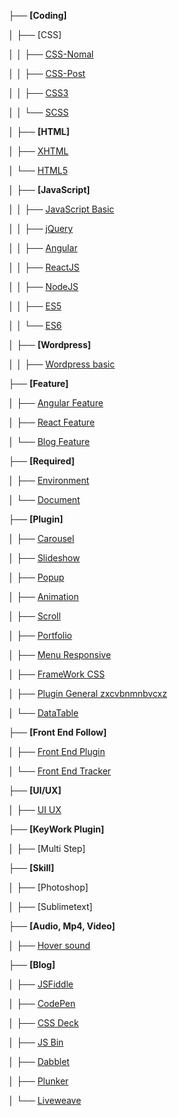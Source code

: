 
├── **[Coding]**

│   ├── [CSS]

│   │   ├── [CSS-Nomal](CSS-Nomal)

│   │   ├── [CSS-Post](CSS-Post)

│   │   ├── [CSS3](css3)

│   │   └── [SCSS](scss)

│   ├── **[HTML]**

│   ├── [XHTML](xhtml)

│   └── [HTML5](html5)

│   ├── **[JavaScript]**

│   │   ├── [JavaScript Basic](JavaScript-Genneral)

│   │   ├── [jQuery](http://github.com/daodc/Front-End-Develop-Technical/wiki/jQuery)

│   │   ├── [Angular](http://github.com/daodc/Front-End-Develop-Technical/wiki/Angular)

│   │   ├── [ReactJS](http://github.com/daodc/Front-End-Develop-Technical/wiki/React)

│   │   ├── [NodeJS](http://github.com/daodc/Front-End-Develop-Technical/wiki/NodeJS)

│   │   ├── [ES5](http://github.com/daodc/Front-End-Develop-Technical/wiki/ES5)

│   │   └── [ES6](http://github.com/daodc/Front-End-Develop-Technical/wiki/ES6)

│   ├── **[Wordpress]**

│   │   ├── [Wordpress basic](http://github.com/daodc/Front-End-Develop-Technical/wiki/wordpress-basic)

├── **[Feature]**

│   ├── [Angular Feature](http://github.com/daodc/Front-End-Develop-Technical/wiki/Angular-Feature)

│   ├── [React Feature](http://github.com/daodc/Front-End-Develop-Technical/wiki/React-Feature)

│   └── [Blog Feature](http://github.com/daodc/Front-End-Develop-Technical/wiki/coding)

├── **[Required]**

│   ├── [Environment](http://github.com/daodc/Front-End-Develop-Technical/wiki/Environment)

│   └── [Document](http://github.com/daodc/Front-End-Develop-Technical/wiki/Document)

├── **[Plugin]**

│   ├── [Carousel](http://github.com/daodc/Front-End-Develop-Technical/wiki/Carousel)

│   ├── [Slideshow](http://github.com/daodc/Front-End-Develop-Technical/wiki/Slideshow)

│   ├── [Popup](http://github.com/daodc/Front-End-Develop-Technical/wiki/Popup)

│   ├── [Animation](http://github.com/daodc/Front-End-Develop-Technical/wiki/Animation)

│   ├── [Scroll](http://github.com/daodc/Front-End-Develop-Technical/wiki/Scroll)

│   ├── [Portfolio](http://github.com/daodc/Front-End-Develop-Technical/wiki/portfolio)

│   ├── [Menu Responsive](http://github.com/daodc/Front-End-Develop-Technical/wiki/Menu-Responsive)

│   ├── [FrameWork CSS](http://github.com/daodc/Front-End-Develop-Technical/wiki/FrameWork-CSS)

│   ├── [Plugin General zxcvbnmnbvcxz](https://zxcvbnmnbvcxz.com/)

│   └── [DataTable](http://github.com/daodc/Front-End-Develop-Technical/wiki/DataTable)


├── **[Front End Follow]**

│   ├── [Front End Plugin](front-end-plugin)

│   └── [Front End Tracker](front-end-tracker)

├── **[UI/UX]**

│   ├── [UI UX](http://github.com/daodc/Front-End-Develop-Technical/wiki/ui-ux)

├── **[KeyWork Plugin]**

│   ├── [Multi Step]

├── **[Skill]**

│   ├── [Photoshop]

│   ├── [Sublimetext]


├── **[Audio, Mp4, Video]**

│   ├── [Hover sound](http://rm-labo.com/labo/easyaudioeffects/)

├── **[Blog]**

│   ├── [JSFiddle](https://jsfiddle.net/)

│   ├── [CodePen](https://codepen.io/)

│   ├── [CSS Deck](http://cssdeck.com/)

│   ├── [JS Bin](http://jsbin.com/?html,output)

│   ├── [Dabblet](http://dabblet.com/)

│   ├── [Plunker](http://plnkr.co/)

│   └── [Liveweave](http://liveweave.com/)

